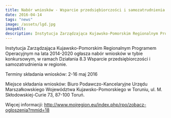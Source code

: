 ```yaml
---
title: Nabór wniosków - Wsparcie przedsiębiorczości i samozatrudnienia w regionie
date: 2016-04-14
tags: "news"
image: /assets/lgd.jpg
imageAlt:
description: Instytucja Zarządzająca Kujawsko-Pomorskim Regionalnym Programem Operacyjnym na lata 2014-2020 ogłasza nabór wniosków w tybie konkursowym, w ramach Działania 8.3 Wsparcie [...]
---
```

Instytucja Zarządzająca Kujawsko-Pomorskim Regionalnym Programem Operacyjnym na lata 2014-2020 ogłasza nabór wniosków w tybie konkursowym, w ramach Działania 8.3 Wsparcie przedsiębiorczości i samozatrudnienia w regionie.

Terminy składania wniosków: 2-16 maj 2016

Miejsce składania wniosków: Biuro Podawczo-Kancelaryjne Urzędu Marszałkowskiego Województwa Kujawsko-Pomorskiego w Toruniu, ul. M. Skłodowskiej-Curie 73, 87-100 Toruń.

Więcej informacji: http://www.mojregion.eu/index.php/rpo/zobacz-ogloszenia?mmid=18
